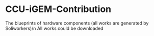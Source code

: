 # CCU-iGEM-Contribution
The blueprints of hardware components (all works are generated by Soliworkers)/n
All works could be downloaded 
